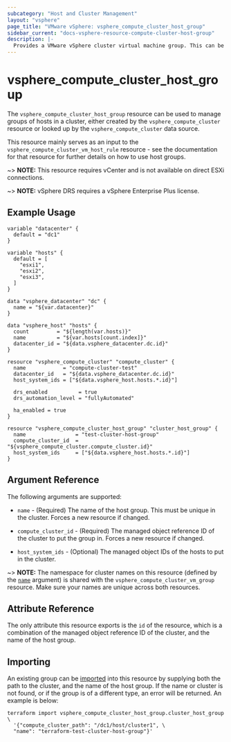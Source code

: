 ```yaml
---
subcategory: "Host and Cluster Management"
layout: "vsphere"
page_title: "VMware vSphere: vsphere_compute_cluster_host_group"
sidebar_current: "docs-vsphere-resource-compute-cluster-host-group"
description: |-
  Provides a VMware vSphere cluster virtual machine group. This can be used to manage groups of virtual machines for relevant rules in a cluster.
---
```


# vsphere\_compute\_cluster\_host\_group

The `vsphere_compute_cluster_host_group` resource can be used to manage groups
of hosts in a cluster, either created by the
`vsphere_compute_cluster` resource or looked up
by the `vsphere_compute_cluster` data source.


This resource mainly serves as an input to the
`vsphere_compute_cluster_vm_host_rule`
resource - see the documentation for that resource for further details on how
to use host groups.

~> **NOTE:** This resource requires vCenter and is not available on direct ESXi
connections.

~> **NOTE:** vSphere DRS requires a vSphere Enterprise Plus license.

## Example Usage

```hcl
variable "datacenter" {
  default = "dc1"
}

variable "hosts" {
  default = [
    "esxi1",
    "esxi2",
    "esxi3",
  ]
}

data "vsphere_datacenter" "dc" {
  name = "${var.datacenter}"
}

data "vsphere_host" "hosts" {
  count         = "${length(var.hosts)}"
  name          = "${var.hosts[count.index]}"
  datacenter_id = "${data.vsphere_datacenter.dc.id}"
}

resource "vsphere_compute_cluster" "compute_cluster" {
  name            = "compute-cluster-test"
  datacenter_id   = "${data.vsphere_datacenter.dc.id}"
  host_system_ids = ["${data.vsphere_host.hosts.*.id}"]

  drs_enabled          = true
  drs_automation_level = "fullyAutomated"

  ha_enabled = true
}

resource "vsphere_compute_cluster_host_group" "cluster_host_group" {
  name                = "test-cluster-host-group"
  compute_cluster_id  = "${vsphere_compute_cluster.compute_cluster.id}"
  host_system_ids     = ["${data.vsphere_host.hosts.*.id}"]
}
```

## Argument Reference

The following arguments are supported:

* `name` - (Required) The name of the host group. This must be unique in the
  cluster. Forces a new resource if changed.
* `compute_cluster_id` - (Required) The managed object reference
  ID of the cluster to put the group in.  Forces a new
  resource if changed.

* `host_system_ids` - (Optional) The managed object IDs of
  the hosts to put in the cluster.

~> **NOTE:** The namespace for cluster names on this resource (defined by the
[`name`](#name) argument) is shared with the
`vsphere_compute_cluster_vm_group`
resource. Make sure your names are unique across both resources.

## Attribute Reference

The only attribute this resource exports is the `id` of the resource, which is
a combination of the managed object reference ID of the
cluster, and the name of the host group.

## Importing

An existing group can be [imported][docs-import] into this resource by
supplying both the path to the cluster, and the name of the host group. If the
name or cluster is not found, or if the group is of a different type, an error
will be returned. An example is below:

[docs-import]: https://www.terraform.io/docs/import/index.html

```
terraform import vsphere_compute_cluster_host_group.cluster_host_group \
  '{"compute_cluster_path": "/dc1/host/cluster1", \
  "name": "terraform-test-cluster-host-group"}'
```
